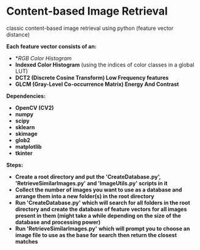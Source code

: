 # Content-based Image Retrieval
classic content-based image retrieval using python (feature vector distance)

**Each feature vector consists of an:**
* **RGB Color Histogram*
* **Indexed Color Histogram** (using the indices of color classes in a global LUT)
* **DCT2 (Discrete Cosine Transform) Low Frequency features**
* **GLCM (Gray-Level Co-occurrence Matrix) Energy And Contrast**

**Dependencies:**

* **OpenCV (CV2)**
* **numpy**
* **scipy**
* **sklearn**
* **skimage**
* **glob2**
* **matplotlib**
* **tkinter**

**Steps:**

* **Create a root directory and put the 'CreateDatabase.py', 'RetrieveSimilarImages.py' and 'ImageUtils.py' scripts in it**
* **Collect the number of images you want to use as a database and arrange them into a new folder(s) in the root directory**
* **Run 'CreateDatabase.py'** **which will search for all folders in the root directory and create the database of feature vectors for all images present in them (might take a while depending on the size of the database and processing power)**
* **Run 'RetrieveSimilarImages.py'** **which will prompt you to choose an image file to use as the base for search then return the closest matches**
